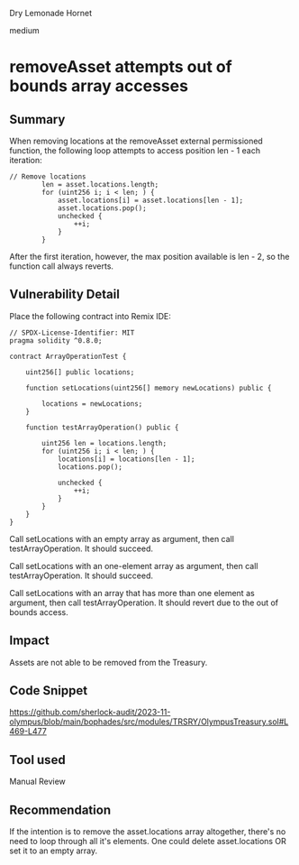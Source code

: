 Dry Lemonade Hornet

medium

# removeAsset attempts out of bounds array accesses

## Summary
When removing locations at the removeAsset external permissioned function, the following loop attempts to access position len - 1 each iteration:
```solidity
// Remove locations
        len = asset.locations.length;
        for (uint256 i; i < len; ) {
            asset.locations[i] = asset.locations[len - 1];
            asset.locations.pop();
            unchecked {
                ++i;
            }
        }
```
After the first iteration, however, the max position available is len - 2, so the function call always reverts.

## Vulnerability Detail
Place the following contract into Remix IDE:
```solidity
// SPDX-License-Identifier: MIT
pragma solidity ^0.8.0;

contract ArrayOperationTest {

    uint256[] public locations;
    
    function setLocations(uint256[] memory newLocations) public {

        locations = newLocations;
    }

    function testArrayOperation() public {

        uint256 len = locations.length;
        for (uint256 i; i < len; ) {
            locations[i] = locations[len - 1];
            locations.pop();

            unchecked {
                ++i;
            }
        }
    }
}
```
Call setLocations with an empty array as argument, then call testArrayOperation. It should succeed.

Call setLocations with an one-element array as argument, then call testArrayOperation. It should succeed.

Call setLocations with an array that has more than one element as argument, then call testArrayOperation. It should revert due to the out of bounds access.

## Impact
Assets are not able to be removed from the Treasury.

## Code Snippet
https://github.com/sherlock-audit/2023-11-olympus/blob/main/bophades/src/modules/TRSRY/OlympusTreasury.sol#L469-L477

## Tool used

Manual Review

## Recommendation
If the intention is to remove the asset.locations array altogether, there's no need to loop through all it's elements. 
One could delete asset.locations OR set it to an empty array.
